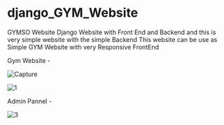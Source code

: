 # django_GYM_Website
GYMSO Website Django Website with Front End and Backend and this is very simple website with the simple Backend This website can be use as Simple GYM Website with very Responsive FrontEnd

Gym Website - 

![Capture](https://user-images.githubusercontent.com/88200119/147824056-f3ae3e61-64c1-4f4b-8be5-df893a1d3edc.JPG)


![1](https://user-images.githubusercontent.com/88200119/147824061-92a6cf27-ba82-4f65-9688-88e89a27aa66.JPG)


Admin Pannel - 

![3](https://user-images.githubusercontent.com/88200119/147824067-090ccb43-7d3c-401e-9e0b-075e67ec5ab8.JPG)

